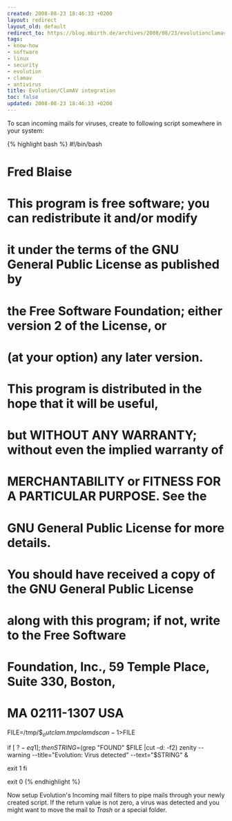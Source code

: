 ```yaml
---
created: 2008-08-23 18:46:33 +0200
layout: redirect
layout_old: default
redirect_to: https://blog.mbirth.de/archives/2008/08/23/evolutionclamav-integration.html
tags:
- know-how
- software
- linux
- security
- evolution
- clamav
- antivirus
title: Evolution/ClamAV integration
toc: false
updated: 2008-08-23 18:46:33 +0200
---
```


To scan incoming mails for viruses, create to following script somewhere in your system:

{% highlight bash %}
#!/bin/bash
# Fred Blaise <chapeaurouge AT madpenguin DOT org>
# This program is free software; you can redistribute it and/or modify
# it under the terms of the GNU General Public License as published by
# the Free Software Foundation; either version 2 of the License, or
# (at your option) any later version.

# This program is distributed in the hope that it will be useful,
# but WITHOUT ANY WARRANTY; without even the implied warranty of
# MERCHANTABILITY or FITNESS FOR A PARTICULAR PURPOSE. See the
# GNU General Public License for more details.

# You should have received a copy of the GNU General Public License
# along with this program; if not, write to the Free Software
# Foundation, Inc., 59 Temple Place, Suite 330, Boston,
# MA 02111-1307 USA

FILE=/tmp/$$_outclam.tmp
clamdscan - 1>$FILE

if [ $? -eq 1 ]; then
STRING=$(grep "FOUND" $FILE |cut -d: -f2)
zenity --warning --title="Evolution: Virus detected" --text="$STRING" &

exit 1
fi

exit 0
{% endhighlight %}

Now setup Evolution's Incoming mail filters to pipe mails through your newly created script. If the return value is not
zero, a virus was detected and you might want to move the mail to *Trash* or a special folder.